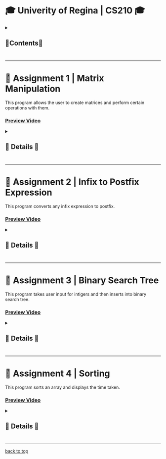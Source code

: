 # <a name="uofr-cs210">🎓 Univerity of Regina | CS210 🎓</a>

<details>
  <summary><h2>📃Contents📃<h2></summary>
    
+ [Assignment 1 | Matrix Manipulation](#ass-1)
+ [Assignment 2 | Infix to Postfix Expression](#ass-2)
+ [Assignment 3 | Binary Search Tree](#ass-3)
+ [Assignment 4 | Sorting](#ass-4)

</details>




---




# 📰 <a name="ass-1">Assignment 1 | Matrix Manipulation</a>
This program allows the user to create matrices and perform certain operations with them.

### <a href="https://www.youtube.com/watch?v=9ERlNM9buBY&t=11s">Preview Video</a>

<details>
  <summary><h2>📖 Details 📖<h2></summary>
  <img align=left style="margin-left: 15px" width=48 src="https://github.com/IncorrectPleaseTryAgain/IncorrectPleaseTryAgain/assets/99939034/34353097-e4c3-436d-a2f7-4fe12a0894f6"/>
  <img align=left style="margin-left: 15px" width=48 src="https://github.com/IncorrectPleaseTryAgain/IncorrectPleaseTryAgain/assets/99939034/ebbabafb-6afd-40af-ab5e-01474b9d87fc"/>
  <br><br><br>

  ## This program prompts the user a selection of 7 options:
  <img src="https://github.com/IncorrectPleaseTryAgain/CS210/assets/99939034/8871a856-35d7-413f-8264-ae052c81c9ca" align="left" width="400px"></img>
  - [Create Matrix](#option-create)<br>
  - [Add Matrices](#option-add)<br>
  - [Subtract Matrices](#option-sub)<br>
  - [Multiply Matrices](#option-mult)<br>
  - [Print Matrix](#option-print)<br>
  - [Reset Terminal](#option-reset)<br>
  - [End Program](#option-end)<br>
  <br clear="left">

  [back to A1](#ass-1)
  <br>
  [back to top](#uofr-cs210)
  
  ---
    
  ### <a name="option-create">1 - Create Matrix</a><br>
  <img src="https://github.com/IncorrectPleaseTryAgain/CS210/assets/99939034/0d18fd43-b320-4099-a03b-28d9940863e7" align="left" width="400px"></img>
  <br>

  <p>
    When the user selects option 1, they are prompted to give the dimentions of the matrix as well as all its values per index.
    Before the matrix is created the program will check to see if there is space as well as if the inputs are acceptable. If the 
    user provides an invalid input then they will be prompted so.
  </p>
  
  <br clear="left">
  
  [back to A1](#ass-1)
  <br>
  [back to top](#uofr-cs210)
  
  ---
  
  ### <a name="option-add">2 - Add Matrices</a><br>
  <img src="https://github.com/IncorrectPleaseTryAgain/CS210/assets/99939034/bb5284c8-d384-4d79-bef7-b59c77fa6325" align="left" width="400px"></img>
  <br>

  <p>
    When the user selects option 2, they are prompted to give the indices of the matrices that they want the sum of.
    Before the matrices are added the program will check to see if the inputs are acceptable and if the matrices are compatible. 
    If the user provides invalid inputs or the matrices are incompatable then they will be prompted so.
  </p>

  <br clear="left">
  
  [back to A1](#ass-1)
  <br>
  [back to top](#uofr-cs210)

  ---
  
  ### <a name="option-sub">3 - Subtract Matrices</a><br>
  <img src="https://github.com/IncorrectPleaseTryAgain/CS210/assets/99939034/5f213ba9-d2e0-45cf-9e9e-b1c78ce40956" align="left" width="400px"></img>
  <br>

  <p>
    When the user selects option 3, they are prompted to give the indices of the matrices that they want the difference of.
    Before the matrices are subtracted from each other the program will check to see if the inputs are acceptable and if 
    the matrices are compatible. If the user provides invalid inputs or the matrices are incompatable then they will be prompted so.
  </p>
  
  <br clear="left">

  [back to A1](#ass-1)
  <br>
  [back to top](#uofr-cs210)
  
  ---
  
  ### <a name="option-mult">4 - Multiply Matrices</a><br>
  <img src="https://github.com/IncorrectPleaseTryAgain/CS210/assets/99939034/a9943126-3543-4614-a480-c2e45b63d179" align="left" width="400px"></img>
  <br>
  
  <p>
    When the user selects option 4, they are prompted to give the indices of the matrices that they want the product of.
    Before the matrices are multiplied the program will check to see if the inputs are acceptable and if the matrices are compatible.
    If the user provides invalid inputs or the matrices are incompatable then they will be prompted so.
  </p>
  
  <br clear="left">
  
  [back to A1](#ass-1)
  <br>
  [back to top](#uofr-cs210)
  
  ---
  
  ### <a name="option-print">5 - Print Matrix</a><br>
  <img src="https://github.com/IncorrectPleaseTryAgain/CS210/assets/99939034/98eeee95-2426-44db-8a50-85435738144d" align="left" width="400px"></img>
  <br>

  <p>
    When the user selects option 5, they are prompted to give the index of the matrix that they would like to print.
    Before the matrix is printed the program will check to see if the input is acceptable. If the user provides 
    invalid input then they will be prompted so.
  </p>

  <br clear="left">
 
  [back to A1](#ass-1)
  <br>
  [back to top](#uofr-cs210)
  
  ---

  ### <a name="option-reset">6 - Reset Terminal</a><br>
  <img src="https://github.com/IncorrectPleaseTryAgain/CS210/assets/99939034/89cfc4da-ddd9-413e-af10-9a2ad91aa861" align="left" width="400px"></img>
  <br>

  <p>
    When the user selects option 6, the terminal will reset back to default.
  </p>

  <br clear="left">

  [back to A1](#ass-1)
  <br>
  [back to top](#uofr-cs210)
  
  ---
  
  ### <a name="option-end">7 - End Program</a><br>
  <img src="https://github.com/IncorrectPleaseTryAgain/CS210/assets/99939034/679f04e7-c51e-47e3-99a3-1ae88041c230" align="left" width="400px"></img>
  <br>

  <p>
    When the user selects option 7, the program is terminated.
  </p>

  <br clear="left">

  [back to A1](#ass-1)
  <br>
  [back to top](#uofr-cs210)
  
</details>




---




# 📰 <a name="ass-2">Assignment 2 | Infix to Postfix Expression</a>
This program converts any infix expression to postfix.

### <a href="https://www.youtube.com/watch?v=aL667aWtWCk">Preview Video</a>

<details>
  <summary><h2>📖 Details 📖<h2></summary>
  <img align=left style="margin-left: 15px" width=48 src="https://github.com/IncorrectPleaseTryAgain/IncorrectPleaseTryAgain/assets/99939034/34353097-e4c3-436d-a2f7-4fe12a0894f6"/>
  <img align=left style="margin-left: 15px" width=48 src="https://github.com/IncorrectPleaseTryAgain/IncorrectPleaseTryAgain/assets/99939034/ebbabafb-6afd-40af-ab5e-01474b9d87fc"/>
  <br><br><br>

  ## This program prompts the user an infix expression
  <img src="https://github.com/IncorrectPleaseTryAgain/CS210/assets/99939034/0dd1c7a0-fb35-425c-aee5-92e862893ea0" align="left" width="400px"></img>
  - [Infix and Postfix Expressions](#infix-postfix-expressions)
  - [Algorithm](#algorithm)
  - [Examples](#examples)
  <br clear="left">

  [back to A2](#ass-2)
  <br>
  [back to top](#uofr-cs210)
  
  ---
    
  ### <a name="infix-postfix-expressions">Infix And Postfix Expressions</a><br>
  <img src="https://github.com/IncorrectPleaseTryAgain/CS210/assets/99939034/2f00012c-1175-4026-98ae-ff933dc4b28c" align="left" width="400px"></img>

  <p>
    Infix Expressions: operations are written between operands.
    <br>
    Postfix Expression: operations are written after operands
    <br><br>
    Order of operations:
    <br>
    brackets : ( )
    <br>
    multiplication and devision : * , /
    <br>
    addition and subtraction : + , -
  </p>
  
  <br clear="left">
  
  [back to A2](#ass-2)
  <br>
  [back to top](#uofr-cs210)

  ---

  ### <a name="algorithm">Infix -> Postfix Algorithm</a><br>
  <img src="https://github.com/IncorrectPleaseTryAgain/CS210/assets/99939034/77349b5b-7570-4c04-af18-21c5b63dca88" align="left" width="400px"></img>

  <p>
    The algorithm used to convert an infix expression to postfix makes use
    of a specific data structure, stack. 
    <br><br>
    The algorithm stores (push) and removes (pop) items from the stack according
    to specific conditions.
    <br><br>
    The psuedocode for the algorithm can be found <a href="https://github.com/IncorrectPleaseTryAgain/CS210/blob/main/CS210_Assignment2.zip">here</a>.
  </p>
  
  <br clear="left">
  
  [back to A2](#ass-2)
  <br>
  [back to top](#uofr-cs210)

  ---

  ### <a name="examples">Infix -> Postfix Examples</a><br>
  <img src="https://github.com/IncorrectPleaseTryAgain/CS210/assets/99939034/9374e721-95f4-466c-8f24-3d29f62c3b91" align="left" width="400px"></img>

  <p>
    Infix: ((A+B)*C)/(D-A)
    <br>
    Postfix: AB+C*DA-/
    <br>
  </p>

  <br clear="left"><br>

  <img src="https://github.com/IncorrectPleaseTryAgain/CS210/assets/99939034/f2bfdad5-f0b8-423e-be87-8f5156ca4481" align="left" width="400px"></img>

  <p>
    Infix: (A+B
    <br>
    Invalid Expression
  </p>

  <br clear="left">

  [back to A2](#ass-2)
  <br>
  [back to top](#uofr-cs210)
    
</details>




---




# 📰 <a name="ass-3">Assignment 3 | Binary Search Tree</a>
This program takes user input for intigers and then inserts into binary search tree.

### <a href="https://youtu.be/jHKdD1z4S7I">Preview Video</a>

<details>
  <summary><h2>📖 Details 📖<h2></summary>
  <img align=left style="margin-left: 15px" width=48 src="https://github.com/IncorrectPleaseTryAgain/IncorrectPleaseTryAgain/assets/99939034/34353097-e4c3-436d-a2f7-4fe12a0894f6"/>
  <img align=left style="margin-left: 15px" width=48 src="https://github.com/IncorrectPleaseTryAgain/IncorrectPleaseTryAgain/assets/99939034/ebbabafb-6afd-40af-ab5e-01474b9d87fc"/>
  <br><br><br>

  ## The user is prompted to set the size and give input for the BST.

  <img src="https://github.com/IncorrectPleaseTryAgain/CS210/assets/99939034/3b31bf20-e8fd-4947-bf07-3a0ee688558f" align="left" width="400px"></img>
  <br clear="left">
  
  ---
    
  ### User is then prompted several options that they can perform.
  <img src="https://github.com/IncorrectPleaseTryAgain/CS210/assets/99939034/c1565577-f412-42fa-bcb7-6f81579c6885" align="left" width="400px"></img>
  - [Insert New Item](#a3-insert-new-item)
  - [Delete Item](#a3-delete-item)
  - [Print](#a3-print)
  - [Clear BST](#a3-clear-bst)
  - [Exit Program](#a3-exit-program)
  <br clear="left">
  
  [back to A3](#ass-3)
  <br>
  [back to top](#uofr-cs210)

  ---

  ### <a name="a3-insert-new-item">Insert New Item.</a><br>
  <img src="https://github.com/IncorrectPleaseTryAgain/CS210/assets/99939034/343dd528-5626-4a77-8c50-829af495095d" align="left" width="400px"></img>

  <p>
    Allows the user to insert new integer into the BST.
    <br>
    Invalid item will give error message
    <br> 
    Duplicate item will give error message
  </p>
  
  <br clear="left">
  
  [back to A3](#ass-3)
  <br>
  [back to top](#uofr-cs210)

  ---

  ### <a name="a3-delete-item">Delete Item.</a><br>
  <img src="https://github.com/IncorrectPleaseTryAgain/CS210/assets/99939034/917c2124-9d2e-4b23-b047-ba40aecf3f3f" align="left" width="400px"></img>

  <p>
    Allows the user to delete item from BST.
    <br>
    Invalid item will give error message
    <br> 
    Non-exsistent item will give error message
  </p>
  
  <br clear="left">
  
  [back to A3](#ass-3)
  <br>
  [back to top](#uofr-cs210)

  ---

  ### <a name="a3-print">Print.</a><br>
  <img src="https://github.com/IncorrectPleaseTryAgain/CS210/assets/99939034/450172f0-c4a3-4781-a7dc-6ca951e54352" align="left" width="400px"></img>

  Prints the BST: 
  <br>
  In-Order
  <br>
  Post-Order
  <br>
  Pre-Order
  <br>
  <a href="https://www.freecodecamp.org/news/binary-search-tree-traversal-inorder-preorder-post-order-for-bst/">Website Explanaition</a>
  
  <br clear="left">
  
  [back to A3](#ass-3)
  <br>
  [back to top](#uofr-cs210)

  ---
  
  ### <a name="a3-clear-bst">Clear BST.</a><br>
  <img src="https://github.com/IncorrectPleaseTryAgain/CS210/assets/99939034/4d6eec95-0269-4daf-a259-8380bae61a60" align="left" width="400px"></img>

  <p>
    Removes each node in the BST.
    <br>
    This is done by deleting the root node until the BST is empty.
  </p>

  <br clear="left">
  
  [back to A3](#ass-3)
  <br>
  [back to top](#uofr-cs210)

  ---
  
  ### <a name="a3-exit-program">Exit Program.</a><br>
  <img src="https://github.com/IncorrectPleaseTryAgain/CS210/assets/99939034/c9b9856c-dc70-416d-967b-ea343dc9627b" align="left" width="400px"></img>

  <p>
    Clears the BST and then terminates the program.
  </p>

  <br clear="left">

  [back to A3](#ass-3)
  <br>
  [back to top](#uofr-cs210)

</details>




---




# 📰 <a name="ass-4">Assignment 4 | Sorting</a>
  This program sorts an array and displays the time taken.

### <a href="https://youtu.be/OBsX1n97w3c">Preview Video</a>

<details>
  <summary><h2>📖 Details 📖<h2></summary>
  <img align=left style="margin-left: 15px" width=48 src="https://github.com/IncorrectPleaseTryAgain/IncorrectPleaseTryAgain/assets/99939034/34353097-e4c3-436d-a2f7-4fe12a0894f6"/>
  <img align=left style="margin-left: 15px" width=48 src="https://github.com/IncorrectPleaseTryAgain/IncorrectPleaseTryAgain/assets/99939034/ebbabafb-6afd-40af-ab5e-01474b9d87fc"/>
  <br><br><br>

  ## The user is prompted to set the size and give input for the array.

  <img src="https://github.com/IncorrectPleaseTryAgain/CS210/assets/99939034/5ce089b7-5578-4082-9465-8aeee19335ab" align="left" width="400px"></img>
  <br clear="left">
  
  ---
    
  ### User is then prompted several options that they can perform.
  <img src="https://github.com/IncorrectPleaseTryAgain/CS210/assets/99939034/2df8e686-89b5-4965-b965-4d6288dfdba7" align="left" width="400px"></img>
  - [Create Array](#a4-create-array)
  - [Selection Sort](#a4-selection-sort)
  - [Bubble Sort](#a4-bubble-sort)
  - [Heap Sort](#a4-heap-sort)
  - [Display Array](#a4-display-array)
  - [End Program](#a4-end-program)
  <br clear="left">

  [back to A4](#ass-4)
  <br>
  [back to top](#uofr-cs210)

  ---

  ### <a name="a4-create-array">Create Array.</a><br>
  <img src="https://github.com/IncorrectPleaseTryAgain/CS210/assets/99939034/1faee6f0-5df6-4fa4-9d4b-d01ad34cc524" align="left" width="400px"></img>

  <p>
    Allows the user to delete the previously create array and create a new one.
  </p>
  
  <br clear="left">
  
  [back to A4](#ass-4)
  <br>
  [back to top](#uofr-cs210)

  ---

  ### <a name="a4-selection-sort">Selection Sort.</a><br>
  <img src="https://github.com/IncorrectPleaseTryAgain/CS210/assets/99939034/e52dc7d5-2cdb-486f-a03d-2ce3116c9b38" align="left" width="400px"></img>

  <p>
    Sorts the array using <a href="https://www.geeksforgeeks.org/selection-sort/">Selection Sort</a> and displays time taken.
  </p>
  
  <br clear="left">
  
  [back to A4](#ass-4)
  <br>
  [back to top](#uofr-cs210)

  ---

  ### <a name="a4-bubble-sort">Bubble Sort.</a><br>
  <img src="https://github.com/IncorrectPleaseTryAgain/CS210/assets/99939034/732f4d21-2ad6-4578-a25c-78927c3db8af" align="left" width="400px"></img>

  <p>
    Sorts the array using <a href="https://www.geeksforgeeks.org/bubble-sort/">Bubble Sort</a> and displays time taken.
  </p>
  
  <br clear="left">
  
  [back to A4](#ass-4)
  <br>
  [back to top](#uofr-cs210)

  ---

  ### <a name="a4-heap-sort">Heap Sort.</a><br>
  <img src="https://github.com/IncorrectPleaseTryAgain/CS210/assets/99939034/85d1de7b-ebd6-4219-b607-8aa41defe667" align="left" width="400px"></img>

  <p>
    Sorts the array using <a href="https://www.geeksforgeeks.org/heap-sort/">Heap Sort</a> and displays time taken.
  </p>
  
  <br clear="left">

  [back to A4](#ass-4)
  <br>
  [back to top](#uofr-cs210)

  ---

  ### <a name="a4-display-array">Display Array.</a><br>
  <img src="https://github.com/IncorrectPleaseTryAgain/CS210/assets/99939034/2c38e1fc-2758-4a54-a9ba-3f97a27efb45" align="left" width="400px"></img>

  <p>
    Displays the array inorder.
  </p>
  
  <br clear="left">

  [back to A4](#ass-4)
  <br>
  [back to top](#uofr-cs210)

  ---

  ### <a name="a4-end-program">End Program.</a><br>
  <img src="https://github.com/IncorrectPleaseTryAgain/CS210/assets/99939034/d5e1d0b9-9b30-4f74-af8e-9b70940b15c1" align="left" width="400px"></img>

  <p>
    Terminates the program
  </p>
  
  <br clear="left">

  [back to A4](#ass-4)
  <br>
  [back to top](#uofr-cs210)

</details>

---

[back to top](#uofr-cs210)
